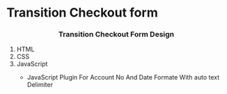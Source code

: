 # Transition Checkout form
<h3 style="text-align: center">Transition Checkout Form Design</h3>
<ol>
<li>HTML</li>
<li>CSS</li>
 <li>JavaScript</li>
  <ul>
  <li>JavaScript Plugin For Account No And Date Formate With auto text Delimiter</li>
  <ul>
</ol>
